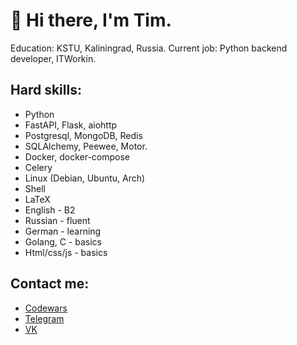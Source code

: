 # 👋 Hi there,  I'm Tim.
Education: KSTU, Kaliningrad, Russia.
Current job: Python backend developer, ITWorkin.
## Hard skills:
* Python
* FastAPI, Flask, aiohttp
* Postgresql, MongoDB, Redis
* SQLAlchemy, Peewee, Motor.
* Docker, docker-compose
* Celery
* Linux (Debian, Ubuntu, Arch)
* Shell
* LaTeX
* English - B2
* Russian - fluent
* German - learning
* Golang, C - basics
* Html/css/js - basics
## Contact me:
* [Codewars](https://www.codewars.com/users/timaracov)
* [Telegram](https://t.me/timaracov)
* [VK](https://vk.com/neyenburgt)
